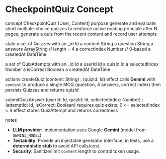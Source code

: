 # CheckpointQuiz Concept

concept CheckpointQuiz [User, Content]
purpose generate and evaluate short multiple-choice quizzes to reinforce active reading
principle after N pages, generate a quiz from the recent content and record user attempts

state
  a set of Quizzes with
    an _id Id
    a content String
    a question String
    a answers ArrayString  // length = 4
    a correctIndex Number  // 0-based
    a createdAt DateTime

  a set of QuizAttempts with
    an _id Id
    a userId Id
    a quizId Id
    a selectedIndex Number
    a isCorrect Boolean
    a createdAt DateTime

actions
  createQuiz (content: String) : (quizId: Id)
    effect calls **Gemini** with `content` to produce a single MCQ (question, 4 answers, correct index)
           then persists Quizzes and returns quizId

  submitQuizAnswer (userId: Id, quizId: Id, selectedIndex: Number) : (attemptId: Id, isCorrect: Boolean)
    requires quiz exists; 0 <= selectedIndex < 4
    effect stores QuizAttempt and returns correctness

notes
  - **LLM provider**: Implementation uses Google **Gemini** (model from `GEMINI_MODEL`).
  - **Testability**: Provide an injectable generator interface; in tests, use a **deterministic stub** to avoid API calls/cost.
  - **Security**: Sanitize/limit `content` length to control token usage.
